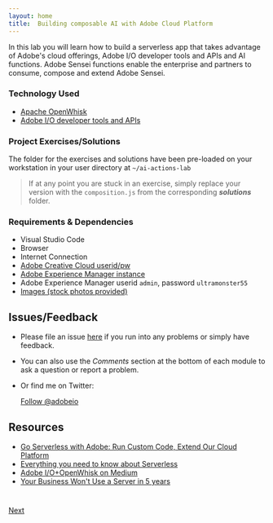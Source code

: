 ```yaml
---
layout: home
title:  Building composable AI with Adobe Cloud Platform
---
```

<!--
## What You Will Learn
-->

In this lab you will learn how to build a serverless app that takes advantage of Adobe's cloud offerings, Adobe I/O developer tools and APIs and AI functions. Adobe Sensei functions enable the enterprise and partners to consume, compose and extend Adobe Sensei.

### Technology Used
- [Apache OpenWhisk](https://openwhisk.apache.org/)
- [Adobe I/O developer tools and APIs](https://www.adobe.io/)

### Project Exercises/Solutions
The folder for the exercises and solutions have been pre-loaded on your workstation in your user directory at `~/ai-actions-lab`

> If at any point you are stuck in an exercise, simply replace your version with the `composition.js` from the corresponding **_solutions_** folder.

<!--[Adobe Sensei Functions](https://github.com/apiplatform/adobe-sensei-actions-lab)-->

### Requirements & Dependencies
- Visual Studio Code
- Browser
- Internet Connection
- [Adobe Creative Cloud userid/pw](https://apiplatform.github.io/summit-lab-741-accounts/01.html)
- [Adobe Experience Manager instance](http://sensei-lab.adobeatadobe.com:4502/assets.html/content/dam)
- Adobe Experience Manager userid `admin`, password `ultramonster55`
- [Images (stock photos provided)](https://adobe.ly/2FYbFgR)

## Issues/Feedback

- Please file an issue [here](https://github.com/apiplatform/adobe-sensei-ai-functions/issues) if you run into any problems or simply have feedback.

- You can also use the _Comments_ section at the bottom of each module to ask a question or report a problem.

- Or find me on Twitter:

    <a href="https://twitter.com/adobeio" class="twitter-follow-button" data-show-count="true"
    data-size="large" data-lang="en">Follow
    @adobeio</a>
    <script>!function(d,s,id){var js,fjs=d.getElementsByTagName(s)[0];if(!d.getElementById(id)){js=d.createElement(s);js.id=id;js.src="//platform.twitter.com/widgets.js";fjs.parentNode.insertBefore(js,fjs);}}(document,"script","twitter-wjs");</script>

## Resources
- [Go Serverless with Adobe: Run Custom Code, Extend Our Cloud Platform](https://www.adobe.io/apis/cloudplatform/runtime.html)
- [Everything you need to know about Serverless](https://medium.com/adobe-io/openwhisk-tech-talk-everything-you-need-to-know-about-serverless-66e86d9cec15)
- [Adobe I/O+OpenWhisk on Medium](https://medium.com/adobe-io/tagged/openwhisk)
- [Your Business Won't Use a Server in 5 years](https://blogs.adobe.com/conversations/2016/12/your-business-wont-use-a-server-in-5-years.html)

<div class="row" style="margin-top:40px;">
<div class="col-sm-12">
<a href="module1.html" class="btn btn-default pull-right">Next <i class="glyphicon
glyphicon-chevron-right"></i></a>
</div>
</div>

<script>
  (function(i,s,o,g,r,a,m){i['GoogleAnalyticsObject']=r;i[r]=i[r]||function(){
  (i[r].q=i[r].q||[]).push(arguments)},i[r].l=1*new Date();a=s.createElement(o),
  m=s.getElementsByTagName(o)[0];a.async=1;a.src=g;m.parentNode.insertBefore(a,m)
  })(window,document,'script','//www.google-analytics.com/analytics.js','ga');

  ga('create', 'UA-98985721-1', 'auto');
  ga('send', 'pageview');

</script>
